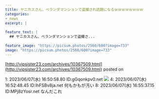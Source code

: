 ```yaml
---
title: ヤニカスさん、ベランダマンションで盗撮され話題になるｗｗｗｗｗｗｗｗ
categories:
- news
excerpt: |
  
feature_text: |
  ## ヤニカスさん、ベランダマンションで盗撮さ...
  
feature_image: "https://picsum.photos/2560/600?image=733"
image: "https://picsum.photos/2560/600?image=733"
---
```


[http://vipsister23.com/archives/10367509.html](http://vipsister23.com/archives/10367509.html)
posted on 

<!--more-->

1: 2023/06/07(水) 16:50:58.80 ID:gGqonkpv0.net ![](https://livedoor.blogimg.jp/vipsister23/imgs/d/3/d3c408b0-s.jpg) 4: 2023/06/07(水) 16:52:48.45 ID:lhFSBv8ja.net 何もかもが汚い 8: 2023/06/07(水) 16:55:37.15 ID:MPj8zYosr.net なんだこれ
